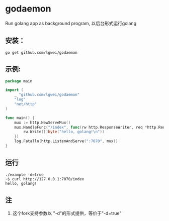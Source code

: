 godaemon
========

Run golang app as background program, 以后台形式运行golang

## 安装：

```
go get github.com/lgwei/godaemon
```

## 示例:

```go
package main

import (
	_ "github.com/lgwei/godaemon"
	"log"
	"net/http"
)

func main() {
	mux := http.NewServeMux()
	mux.HandleFunc("/index", func(rw http.ResponseWriter, req *http.Request) {
		rw.Write([]byte("hello, golang!\n"))
	})
	log.Fatalln(http.ListenAndServe(":7070", mux))
}
```

## 运行

```
./example -d=true
~$ curl http://127.0.0.1:7070/index
hello, golang!
```
## 注
1. 这个fork支持参数以 "-d"的形式提供，等价于"-d=true"
